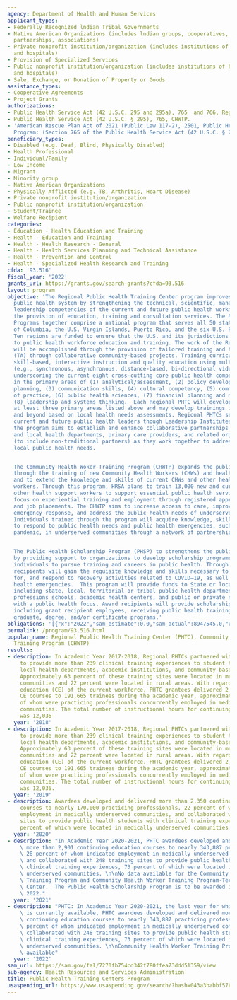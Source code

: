 ```yaml
---
agency: Department of Health and Human Services
applicant_types:
- Federally Recognized lndian Tribal Governments
- Native American Organizations (includes lndian groups, cooperatives, corporations,
  partnerships, associations)
- Private nonprofit institution/organization (includes institutions of higher education
  and hospitals)
- Provision of Specialized Services
- Public nonprofit institution/organization (includes institutions of higher education
  and hospitals)
- Sale, Exchange, or Donation of Property or Goods
assistance_types:
- Cooperative Agreements
- Project Grants
authorizations:
- Public Health Service Act (42 U.S.C. 295 and 295a), 765  and 766, Regional PHTC.
- Public Health Service Act (42 U.S.C. § 295), 765, CHWTP.
- 'American Rescue Plan Act of 2021 (Public Law 117-2), 2501, Public Health Scholarship
  Program: (Section 765 of the Public Health Service Act (42 U.S.C. § 295)).'
beneficiary_types:
- Disabled (e.g. Deaf, Blind, Physically Disabled)
- Health Professional
- Individual/Family
- Low Income
- Migrant
- Minority group
- Native American Organizations
- Physically Afflicted (e.g. TB, Arthritis, Heart Disease)
- Private nonprofit institution/organization
- Public nonprofit institution/organization
- Student/Trainee
- Welfare Recipient
categories:
- Education - Health Education and Training
- Health - Education and Training
- Health - Health Research - General
- Health - Health Services Planning and Technical Assistance
- Health - Prevention and Control
- Health - Specialized Health Research and Training
cfda: '93.516'
fiscal_year: '2022'
grants_url: https://grants.gov/search-grants?cfda=93.516
layout: program
objective: 'The Regional Public Health Training Center program improves the Nation''s
  public health system by strengthening the technical, scientific, managerial and
  leadership competencies of the current and future public health workforce through
  the provision of education, training and consultation services. The Regional PHTC
  Programs together comprise a national program that serves all 50 states, the District
  of Columbia, the U.S. Virgin Islands, Puerto Rico, and the six U.S. Pacific Jurisdictions.
  Ten regions are funded to ensure that the U.S. and its jurisdictions all have access
  to public health workforce education and training. The work of the Regional PHTCs
  will be accomplished through the provision of tailored training and technical assistance
  (TA) through collaborative community-based projects. Training curricula will provide
  skill-based, interactive instruction and quality education using multiple modalities
  (e.g., synchronous, asynchronous, distance-based, bi-directional video, and in-person),
  underscoring the current eight cross-cutting core public health competency domains
  in the primary areas of (1) analytical/assessment, (2) policy development/ program
  planning, (3) communication skills, (4) cultural competency, (5) community dimension
  of practice, (6) public health sciences, (7) financial planning and management and,
  (8) leadership and systems thinking.  Each Regional PHTC will develop training in
  at least three primary areas listed above and may develop trainings in the sub competencies
  and beyond based on local health needs assessments. Regional PHTCs seek to develop
  current and future public health leaders though Leadership Institutes. Moreover,
  the program aims to establish and enhance collaborative partnerships among state
  and local health departments, primary care providers, and related organizations
  (to include non-traditional partners) as they work together to address critical
  local public health needs.


  The Community Health Woker Training Program (CHWTP) expands the public health workforce
  through the training of new Community Health Workers (CHWs) and health support workers
  and to extend the knowledge and skills of current CHWs and other health support
  workers. Through this program, HRSA plans to train 13,000 new and current CHWs and
  other health support workers to support essential public health services and to
  focus on experiential training and employment through registered apprenticeships
  and job placements. The CHWTP aims to increase access to care, improve public health
  emergency response, and address the public health needs of underserved communities.
  Individuals trained through the program will acquire knowledge, skills, and expertise
  to respond to public health needs and public health emergencies, such as the COVID-19
  pandemic, in underserved communities through a network of partnerships.


  The Public Health Scholarship Program (PHSP) to strengthens the public health workforce
  by providing support to organizations to develop scholarship programs that incentivize
  individuals to pursue training and careers in public health. Through the PHSP, scholarship
  recipients will gain the requisite knowledge and skills necessary to prevent, prepare
  for, and respond to recovery activities related to COVID–19, as well as other public
  health emergencies.  This program will provide funds to State or local governments,
  including state, local, territorial or tribal public health departments, health
  professions schools, academic health centers, and public or private nonprofit entities
  with a public health focus. Award recipients will provide scholarships to individuals,
  including grant recipient employees, receiving public health training in professional,
  graduate, degree, and/or certificate programs.'
obligations: '[{"x":"2022","sam_estimate":0.0,"sam_actual":8947545.0,"usa_spending_actual":266267198.0},{"x":"2023","sam_estimate":9395711.0,"sam_actual":0.0,"usa_spending_actual":2953529.0},{"x":"2024","sam_estimate":9100000.0,"sam_actual":0.0,"usa_spending_actual":-2743709.11}]'
permalink: /program/93.516.html
popular_name: Regional Public Health Training Center (PHTC), Community Health Worker
  Training Program (CHWTP)
results:
- description: In Academic Year 2017-2018, Regional PHTCs partnered with 190 sites
    to provide more than 239 clinical training experiences to student trainees (e.g.,
    local health departments, academic institutions, and community-based organizations).
    Approximately 63 percent of these training sites were located in medically underserved
    communities and 22 percent were located in rural areas. With regard to the continuing
    education (CE) of the current workforce, PHTC grantees delivered 2,462 unique
    CE courses to 191,665 trainees during the academic year, approximately 28 percent
    of whom were practicing professionals concurrently employed in medically underserved
    communities. The total number of instructional hours for continuing education
    was 12,036
  year: '2018'
- description: In Academic Year 2017-2018, Regional PHTCs partnered with 190 sites
    to provide more than 239 clinical training experiences to student trainees (e.g.,
    local health departments, academic institutions, and community-based organizations).
    Approximately 63 percent of these training sites were located in medically underserved
    communities and 22 percent were located in rural areas. With regard to the continuing
    education (CE) of the current workforce, PHTC grantees delivered 2,462 unique
    CE courses to 191,665 trainees during the academic year, approximately 28 percent
    of whom were practicing professionals concurrently employed in medically underserved
    communities. The total number of instructional hours for continuing education
    was 12,036.
  year: '2019'
- description: Awardees developed and delivered more than 2,350 continuing education
    courses to nearly 170,000 practicing professionals, 22 percent of whom indicated
    employment in medically underserved communities, and collaborated with 241 training
    sites to provide public health students with clinical training experiences, 75
    percent of which were located in medically underserved communities.
  year: '2020'
- description: "In Academic Year 2020-2021, PHTC awardees developed and delivered\
    \ more than 2,901 continuing education courses to nearly 343,887 practicing professionals,\
    \ 28 percent of whom indicated employment in medically underserved communities,\
    \ and collaborated with 248 training sites to provide public health students with\
    \ clinical training experiences, 73 percent of which were located in medically\
    \ underserved communities. \n\nNo data available for the Community Health Worker\
    \ Training Program and Community Health Worker Training Program-Technical Assistance\
    \ Center.  The Public Health Scholarship Program is to be awarded in September\
    \ 2022."
  year: '2021'
- description: "PHTC: In Academic Year 2020-2021, the last year for which information\
    \ is currently available, PHTC awardees developed and delivered more than 2,901\
    \ continuing education courses to nearly 343,887 practicing professionals, 28\
    \ percent of whom indicated employment in medically underserved communities, and\
    \ collaborated with 248 training sites to provide public health students with\
    \ clinical training experiences, 73 percent of which were located in medically\
    \ underserved communities. \n\nCommunity Health Worker Training Program: No data\
    \ available"
  year: '2022'
sam_url: https://sam.gov/fal/7270fb754cd342f780ffea73ddd51359/view
sub-agency: Health Resources and Services Administration
title: Public Health Training Centers Program
usaspending_url: https://www.usaspending.gov/search/?hash=043a3babbf576b1022ac0043145c0a2c
---
```

